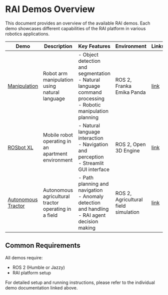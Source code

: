 # RAI Demos Overview

This document provides an overview of the available RAI demos. Each demo showcases different capabilities of the RAI platform in various robotics applications.

| Demo                                 | Description                                          | Key Features                                                                                                    | Environment                          | Links                   |
| ------------------------------------ | ---------------------------------------------------- | --------------------------------------------------------------------------------------------------------------- | ------------------------------------ | ----------------------- |
| [Manipulation](manipulation.md)      | Robot arm manipulation using natural language        | - Object detection and segmentation<br>- Natural language command processing<br>- Robotic manipulation planning | ROS 2, Franka Emika Panda            | [link](manipulation.md) |
| [ROSbot XL](rosbot_xl.md)            | Mobile robot operating in an apartment environment   | - Natural language interaction<br>- Navigation and perception<br>- Streamlit GUI interface                      | ROS 2, Open 3D Engine                | [link](rosbot_xl.md)    |
| [Autonomous Tractor](agriculture.md) | Autonomous agricultural tractor operating in a field | - Path planning and navigation<br>- Anomaly detection and handling<br>- RAI agent decision making               | ROS 2, Agricultural field simulation | [link](agriculture.md)  |

## Common Requirements

All demos require:

-   ROS 2 (Humble or Jazzy)
-   RAI platform setup

For detailed setup and running instructions, please refer to the individual demo documentation linked above.
